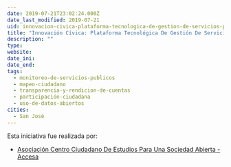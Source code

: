 ```yaml
---
date: 2019-07-21T23:02:24.000Z
date_last_modified: 2019-07-21
uid: innovacion-civica-plataforma-tecnologica-de-gestion-de-servicios-publicos-para-el-gobierno-local
title: "Innovación Cívica: Plataforma Tecnológica De Gestión De Servicios Públicos Para El Gobierno Local"
description: ""
type: 
website: 
date_ini: 
date_end: 
tags:
  - monitoreo-de-servicios-publicos
  - mapeo-ciudadano
  - transparencia-y-rendicion-de-cuentas
  - participación-ciudadana
  - uso-de-datos-abiertos
cities: 
  - San José
---
```


Esta iniciativa fue realizada por:

- [Asociación Centro Ciudadano De Estudios Para Una Sociedad Abierta -Accesa](/organizaciones/asociacion-centro-ciudadano-de-estudios-para-una-sociedad-abierta-accesa)
